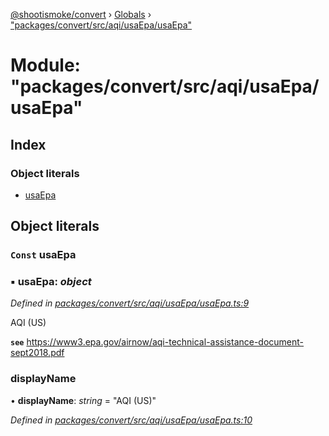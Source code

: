 [@shootismoke/convert](../README.md) › [Globals](../globals.md) › ["packages/convert/src/aqi/usaEpa/usaEpa"](_packages_convert_src_aqi_usaepa_usaepa_.md)

# Module: "packages/convert/src/aqi/usaEpa/usaEpa"

## Index

### Object literals

* [usaEpa](_packages_convert_src_aqi_usaepa_usaepa_.md#const-usaepa)

## Object literals

### `Const` usaEpa

### ▪ **usaEpa**: *object*

*Defined in [packages/convert/src/aqi/usaEpa/usaEpa.ts:9](https://github.com/shootismoke/common/blob/af8195a/packages/convert/src/aqi/usaEpa/usaEpa.ts#L9)*

AQI (US)

**`see`** https://www3.epa.gov/airnow/aqi-technical-assistance-document-sept2018.pdf

###  displayName

• **displayName**: *string* = "AQI (US)"

*Defined in [packages/convert/src/aqi/usaEpa/usaEpa.ts:10](https://github.com/shootismoke/common/blob/af8195a/packages/convert/src/aqi/usaEpa/usaEpa.ts#L10)*
